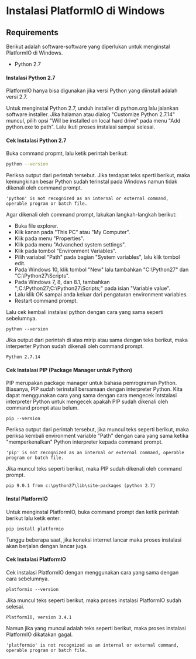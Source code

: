 Instalasi PlatformIO di Windows
===============================

## Requirements

Berikut adalah software-software yang diperlukan untuk menginstal PlatformIO di Windows.

* Python 2.7

#### Instalasi Python 2.7

PlatformIO hanya bisa digunakan jika versi Python yang diinstall adalah versi 2.7.

Untuk menginstal Python 2.7, unduh installer di python.org lalu jalankan software installer. Jika halaman atau dialog "Customize Python 2.7.14" muncul, pilih opsi "Will be installed on local hard drive" pada menu "Add python.exe to path". Lalu ikuti proses instalasi sampai selesai.

#### Cek Instalasi Python 2.7

Buka command propmt, lalu ketik perintah berikut:

```sh
python --version
```

Periksa output dari perintah tersebut. Jika terdapat teks sperti berikut, maka kemungkinan besar Python sudah terinstal pada Windows namun tidak dikenali oleh command prompt.

```
'python' is not recognized as an internal or external command, operable program or batch file.
```

Agar dikenali oleh command prompt, lakukan langkah-langkah berikut:

* Buka file explorer.
* Klik kanan pada "This PC" atau "My Computer".
* Klik pada menu "Properties".
* Klik pada menu "Advanched system settings".
* Klik pada tombol "Environment Variables".
* Pilih variabel "Path" pada bagian "System variables", lalu klik tombol edit.
* Pada Windows 10, klik tombol "New" lalu tambahkan "C:\Python27" dan "C:\Python27\Scripts".
* Pada Windows 7, 8, dan 8.1, tambahkan ";C:\Python27;C:\Python27\Scripts;" pada isian "Variable value".
* Lalu klik OK sampai anda keluar dari pengaturan environment variables.
* Restart command prompt.

Lalu cek kembali instalasi python dengan cara yang sama seperti sebelumnya.

```
python --version
```

Jika output dari perintah di atas mirip atau sama dengan teks berikut, maka interperter Python sudah dikenali oleh command prompt.

```
Python 2.7.14
```

#### Cek Instalasi PIP (Package Manager untuk Python)

PIP merupakan package manager untuk bahasa pemrograman Python. Biasanya, PIP sudah terinstall bersamaan dengan interpreter Python. Kita dapat menggunakan cara yang sama  dengan cara mengecek intstalasi interpreter Python untuk mengecek apakah PIP sudah dikenali oleh command prompt atau belum.

```
pip --version
```

Periksa output dari perintah tersebut, jika muncul teks seperti berikut, maka periksa kembali environment variable "Path" dengan cara yang sama ketika "memperkenalkan" Python interpreter kepada command prompt.

```
'pip' is not recognized as an internal or external command, operable program or batch file.
```

Jika muncul teks seperti berikut, maka PIP sudah dikenali oleh command prompt.

```
pip 9.0.1 from c:\python27\lib\site-packages (python 2.7)
```

#### Instal PlatformIO

Untuk menginstal PlatformIO, buka command prompt dan ketik perintah berikut lalu ketik enter.

```
pip install platformio
```

Tunggu beberapa saat, jika koneksi internet lancar maka proses instalasi akan berjalan dengan lancar juga.

#### Cek Instalasi PlatformIO

Cek instalasi PlatformIO dengan menggunakan cara yang sama dengan cara sebelumnya.

```
platformio --version
```

Jika muncul teks seperti berikut, maka proses instalasi PlatformIO sudah selesai.

```
PlatformIO, version 3.4.1
```

Namun jika yang muncul adalah teks seperti berikut, maka proses instalasi PlatformIO dikatakan gagal.

```
'platformio' is not recognized as an internal or external command, operable program or batch file.
```


